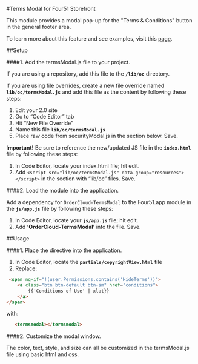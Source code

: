 
#Terms Modal for Four51 Storefront  

This module provides a modal pop-up for the "Terms &amp; Conditions" button in the general footer area.

To learn more about this feature and see examples, visit this [page](https://volition.four51ordercloud.com/store/product/TermsModal).

##Setup

####1. Add the termsModal.js file to your project.

If you are using a repository, add this file to the **`/lib/oc`** directory.

If you are using file overrides, create a new file override named **`lib/oc/termsModal.js`** and add this file as the content by following these steps:

1. Edit your 2.0 site
2. Go to “Code Editor” tab
3. Hit “New File Override”
4. Name this file **`lib/oc/termsModal.js`**
5. Place raw code from securityModal.js in the section below. Save.

**Important!** Be sure to reference the new/updated JS file in the **`index.html`** file by following these steps:

1. In Code Editor, locate your index.html file; hit edit.
2. Add `<script src="lib/oc/termsModal.js" data-group="resources"></script>` in the section with “lib/oc” files. Save.

####2. Load the module into the application.

Add a dependency for `OrderCloud-TermsModal` to the Four51.app module in the **`js/app.js`** file by following these steps:

1. In Code Editor, locate your **`js/app.js`** file; hit edit.
2. Add **‘OrderCloud-TermsModal’** into the file. Save.

##Usage

####1. Place the directive into the application.

 1. In Code Editor, locate the **`partials/copyrightView.html`** file
 2. Replace: 
```html
 <span ng-if="!(user.Permissions.contains('HideTerms'))">
    <a class="btn btn-default btn-sm" href="conditions">
        {{'Conditions of Use' | xlat}}
    </a>
</span>
```

with:  
```html
   <termsmodal></termsmodal>
```
####2. Customize the modal window.

The color, text, style, and size can all be customized in the termsModal.js file using basic html and css. 
